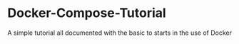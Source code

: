 # Docker-Compose-Tutorial
A simple tutorial all documented with the basic to starts in the use of Docker
